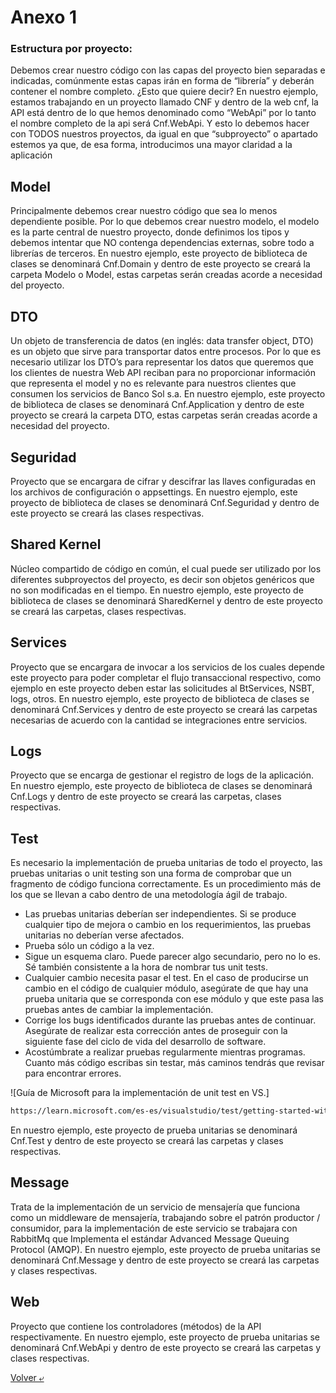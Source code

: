 # Anexo 1


### Estructura por proyecto: 
Debemos crear nuestro código con las capas del proyecto bien separadas e indicadas, comúnmente estas capas irán en forma de “librería” y deberán contener el nombre completo. ¿Esto que quiere decir?
En nuestro ejemplo, estamos trabajando en un proyecto llamado CNF y dentro de la web cnf, la API está dentro de lo que hemos denominado como “WebApi” por lo tanto el nombre completo de la api será Cnf.WebApi.
Y esto lo debemos hacer con TODOS nuestros proyectos, da igual en que “subproyecto” o apartado estemos ya que, de esa forma, introducimos una mayor claridad a la aplicación

## Model
Principalmente debemos crear nuestro código que sea lo menos dependiente posible.
Por lo que debemos crear nuestro modelo, el modelo es la parte central de nuestro proyecto, donde definimos los tipos y debemos intentar que NO contenga dependencias externas, sobre todo a librerías de terceros. 
En nuestro ejemplo, este proyecto de biblioteca de clases se denominará Cnf.Domain y dentro de este proyecto se creará la carpeta Modelo o Model, estas carpetas serán creadas acorde a necesidad del proyecto.
## DTO
Un objeto de transferencia de datos (en inglés: data transfer object, DTO) es un objeto que sirve para transportar datos entre procesos. Por lo que es necesario utilizar los DTO’s para representar los datos que queremos que los clientes de nuestra Web API reciban para no proporcionar información que representa el model y no es relevante para nuestros clientes que consumen los servicios de Banco Sol s.a.
En nuestro ejemplo, este proyecto de biblioteca de clases se denominará Cnf.Application y dentro de este proyecto se creará la carpeta DTO, estas carpetas serán creadas acorde a necesidad del proyecto.
## Seguridad
Proyecto que se encargara de cifrar y descifrar las llaves configuradas en los archivos de configuración o appsettings.
En nuestro ejemplo, este proyecto de biblioteca de clases se denominará Cnf.Seguridad y dentro de este proyecto se creará las clases respectivas.

## Shared Kernel
Núcleo compartido de código en común, el cual puede ser utilizado por los diferentes subproyectos del proyecto, es decir son objetos genéricos que no son modificadas en el tiempo.
En nuestro ejemplo, este proyecto de biblioteca de clases se denominará SharedKernel y dentro de este proyecto se creará las carpetas, clases respectivas.
## Services
Proyecto que se encargara de invocar a los servicios de los cuales depende este proyecto para poder completar el flujo transaccional respectivo, como ejemplo en este proyecto deben estar las solicitudes al BtServices, NSBT, logs, otros.
En nuestro ejemplo, este proyecto de biblioteca de clases se denominará Cnf.Services y dentro de este proyecto se creará las carpetas necesarias de acuerdo con la cantidad se integraciones entre servicios.
## Logs
Proyecto que se encarga de gestionar el registro de logs de la aplicación.
En nuestro ejemplo, este proyecto de biblioteca de clases se denominará Cnf.Logs y dentro de este proyecto se creará las carpetas, clases respectivas.
## Test
Es necesario la implementación de prueba unitarias de todo el proyecto, las pruebas unitarias o unit testing son una forma de comprobar que un fragmento de código funciona correctamente. Es un procedimiento más de los que se llevan a cabo dentro de una metodología ágil de trabajo.
- Las pruebas unitarias deberían ser independientes. Si se produce cualquier tipo de mejora o cambio en los requerimientos, las pruebas unitarias no deberían verse afectados.
- Prueba sólo un código a la vez.
- Sigue un esquema claro. Puede parecer algo secundario, pero no lo es. Sé también consistente a la hora de nombrar tus unit tests.
- Cualquier cambio necesita pasar el test. En el caso de producirse un cambio en el código de cualquier módulo, asegúrate de que hay una prueba unitaria que se corresponda con ese módulo y que este pasa las pruebas antes de cambiar la implementación.
- Corrige los bugs identificados durante las pruebas antes de continuar. Asegúrate de realizar esta corrección antes de proseguir con la siguiente fase del ciclo de vida del desarrollo de software.
- Acostúmbrate a realizar pruebas regularmente mientras programas. Cuanto más código escribas sin testar, más caminos tendrás que revisar para encontrar errores.


![Guía de Microsoft para la implementación de unit test en VS.]

```bash
https://learn.microsoft.com/es-es/visualstudio/test/getting-started-with-unit-testing?view=vs-2022&tabs=dotnet%2Cmstest
```

En nuestro ejemplo, este proyecto de prueba unitarias se denominará Cnf.Test y dentro de este proyecto se creará las carpetas y clases respectivas.

## Message
Trata de la implementación de un servicio de mensajería que funciona como un middleware de mensajería, trabajando sobre el patrón productor / consumidor, para la implementación de este servicio se trabajara con RabbitMq que Implementa el estándar Advanced Message Queuing Protocol (AMQP).
En nuestro ejemplo, este proyecto de prueba unitarias se denominará Cnf.Message y dentro de este proyecto se creará las carpetas y clases respectivas.
## Web
Proyecto que contiene los controladores (métodos) de la API respectivamente.
En nuestro ejemplo, este proyecto de prueba unitarias se denominará Cnf.WebApi y dentro de este proyecto se creará las carpetas y clases respectivas.


[Volver &ldca;](/README.md "Regresar a página principal")